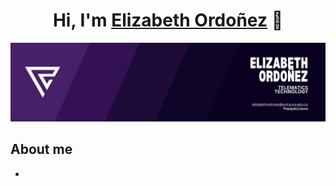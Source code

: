 
<div align="center">
<h1 align="center">Hi, I'm <a href="https://aristi.dev">Elizabeth Ordoñez</a> 👋</h1>
</div>
<img src="https://github.com/elizabeth20003/elizabeth20003/blob/main/Purple%20Modern%20Geometric%20Graphic%20Designer%20LinkedIn%20Banner.jpg">

## About me
- 
